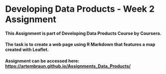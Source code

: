 # Developing Data Products - Week 2 Assignment

#### This Assignment is part of Developing Data Products Course by Coursera.

#### The task is to create a web page using R Markdown that features a map created with Leaflet. 

#### Assignment can be accessed here: https://artembraun.github.io/Assignments_Data_Products/
